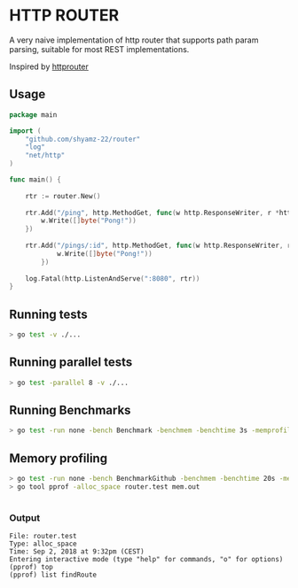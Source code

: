 # HTTP ROUTER

A very naive implementation of http router that supports path param parsing, suitable
for most REST implementations.

Inspired by [httprouter](https://github.com/julienschmidt/httprouter/blob/master/params_go17.go)


## Usage

```go
package main

import (
	"github.com/shyamz-22/router"
	"log"
	"net/http"
)

func main() {
	
	rtr := router.New()
	
	rtr.Add("/ping", http.MethodGet, func(w http.ResponseWriter, r *http.Request, params router.PathParams) {
		w.Write([]byte("Pong!"))
	})
	
	rtr.Add("/pings/:id", http.MethodGet, func(w http.ResponseWriter, r *http.Request, params router.PathParams) {
    		w.Write([]byte("Pong!"))
    	})
	
    log.Fatal(http.ListenAndServe(":8080", rtr))
}
```

## Running tests

```bash
> go test -v ./...

```

## Running parallel tests

```bash
> go test -parallel 8 -v ./...

```


## Running Benchmarks

```bash
> go test -run none -bench Benchmark -benchmem -benchtime 3s -memprofile mem.out
```

## Memory profiling

```bash
> go test -run none -bench BenchmarkGithub -benchmem -benchtime 20s -memprofile mem.out
> go tool pprof -alloc_space router.test mem.out
 
```
### Output

```
File: router.test
Type: alloc_space
Time: Sep 2, 2018 at 9:32pm (CEST)
Entering interactive mode (type "help" for commands, "o" for options)
(pprof) top
(pprof) list findRoute

```

